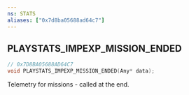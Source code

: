 ```yaml
---
ns: STATS
aliases: ["0x7d8ba05688ad64c7"]
---
```

## PLAYSTATS_IMPEXP_MISSION_ENDED

```c
// 0x7D8BA05688AD64C7
void PLAYSTATS_IMPEXP_MISSION_ENDED(Any* data);
```

Telemetry for missions - called at the end.

